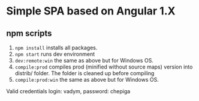 # Simple SPA based on Angular 1.X

## npm scripts

1. ```npm install``` installs all packages.
2. ```npm start``` runs dev environment
5. ```dev:remote:win``` the same as above but for Windows OS.
7. ```compile:prod``` compiles prod (minified without source maps) version into distrib/ folder. The folder is cleaned up before compiling
8. ```compile:prod:win``` the same as above but for Windows OS.

Valid credentials login: vadym, password: chepiga
